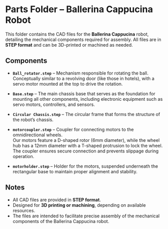 # Parts Folder – Ballerina Cappucina Robot

This folder contains the CAD files for the **Ballerina Cappucina** robot, detailing the mechanical components required for assembly. All files are in **STEP format** and can be 3D-printed or machined as needed.

## Components

- **`Ball_rotator.step`** – Mechanism responsible for rotating the ball.  
  Conceptually similar to a revolving door (like those in hotels), with a servo motor mounted at the top to drive the rotation.

- **`Base.step`** – The main chassis base that serves as the foundation for mounting all other components, including electronic equipment such as servo motors, controllers, and sensors.

- **`Circular Chassis.step`** – The circular frame that forms the structure of the robot’s chassis.

- **`motorcoupler.step`** – Coupler for connecting motors to the omnidirectional wheels.  
  Our motors feature a D-shaped rotor (6mm diameter), while the wheel hub has a 12mm diameter with a T-shaped protrusion to lock the wheel. The coupler ensures secure connection and prevents slippage during operation.

- **`motorholder.step`** – Holder for the motors, suspended underneath the rectangular base to maintain proper alignment and stability.

## Notes

- All CAD files are provided in **STEP format**.  
- Designed for **3D printing or machining**, depending on available resources.  
- The files are intended to facilitate precise assembly of the mechanical components of the Ballerina Cappucina robot.




